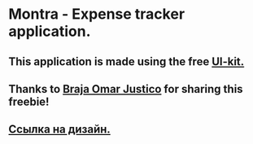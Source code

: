# Montra - Expense tracker application.

## This application is made using the free [UI-kit.](https://www.uistore.design/items/montra-expense-tracker-free-ui-kit-for-figma/)

## Thanks to [Braja Omar Justico](https://dribbble.com/brajaomar_j?ref=uistore.design) for sharing this freebie!

## [Ссылка на дизайн.](https://www.figma.com/file/WeLl3jVvgbkEdnD7MtW00n/Montra---Expense-Tracker-UI-Kit-(Community)?node-id=223%3A1)



